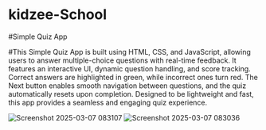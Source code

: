 # kidzee-School
#Simple Quiz App

#This Simple Quiz App is built using HTML, CSS, and JavaScript, allowing users to answer multiple-choice questions with real-time feedback. It features an interactive UI, dynamic question handling, and score tracking. Correct answers are highlighted in green, while incorrect ones turn red. The Next button enables smooth navigation between questions, and the quiz automatically resets upon completion. Designed to be lightweight and fast, this app provides a seamless and engaging quiz experience. 


![Screenshot 2025-03-07 083107](https://github.com/user-attachments/assets/2e821d98-f7c0-446a-a656-84ba9d57054c)
![Screenshot 2025-03-07 083036](https://github.com/user-attachments/assets/794d9668-e1da-4843-a93c-12cd67ca74f0)

